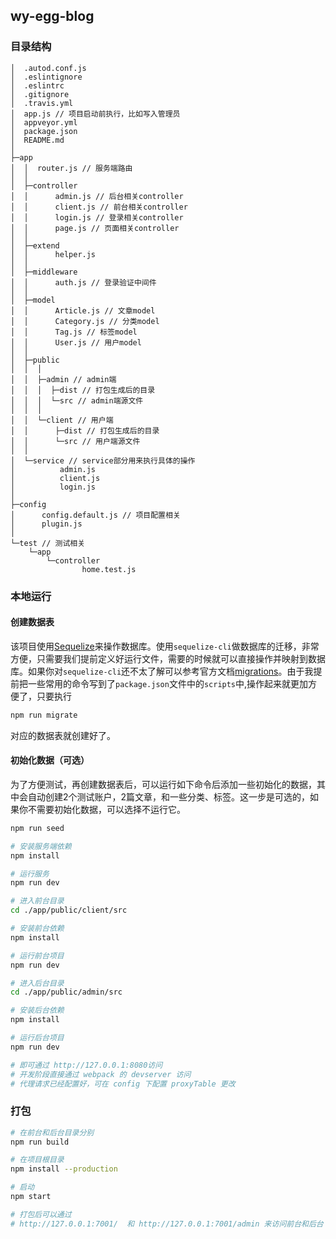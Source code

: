 ## wy-egg-blog

### 目录结构

```
│  .autod.conf.js
│  .eslintignore
│  .eslintrc
│  .gitignore
│  .travis.yml
│  app.js // 项目启动前执行，比如写入管理员
│  appveyor.yml
│  package.json
│  README.md
│
├─app
│  │  router.js // 服务端路由
│  │
│  ├─controller
│  │      admin.js // 后台相关controller
│  │      client.js // 前台相关controller
│  │      login.js // 登录相关controller
│  │      page.js // 页面相关controller
│  │
│  ├─extend
│  │      helper.js
│  │
│  ├─middleware
│  │      auth.js // 登录验证中间件
│  │
│  ├─model
│  │      Article.js // 文章model
│  │      Category.js // 分类model
│  │      Tag.js // 标签model
│  │      User.js // 用户model
│  │
│  ├─public
│  │  │
│  │  ├─admin // admin端
│  │  │  ├─dist // 打包生成后的目录
│  │  │  └─src // admin端源文件
│  │  │
│  │  └─client // 用户端
│  │      ├─dist // 打包生成后的目录
│  │      └─src // 用户端源文件
│  │
│  └─service // service部分用来执行具体的操作
│          admin.js
│          client.js
│          login.js
│
├─config
│      config.default.js // 项目配置相关
│      plugin.js
│
└─test // 测试相关
    └─app
        └─controller
                home.test.js
```  

### 本地运行

#### 创建数据表
该项目使用[Sequelize](https://sequelize.org/v5/)来操作数据库。使用`sequelize-cli`做数据库的迁移，非常方便，只需要我们提前定义好运行文件，需要的时候就可以直接操作并映射到数据库。如果你对`sequelize-cli`还不太了解可以参考官方文档[migrations](https://sequelize.org/v5/manual/migrations.html)。由于我提前把一些常用的命令写到了`package.json`文件中的`scripts`中,操作起来就更加方便了，只要执行

```bash
npm run migrate
```
对应的数据表就创建好了。

#### 初始化数据（可选）
为了方便测试，再创建数据表后，可以运行如下命令后添加一些初始化的数据，其中会自动创建2个测试账户，2篇文章，和一些分类、标签。这一步是可选的，如果你不需要初始化数据，可以选择不运行它。

```bash
npm run seed
```

``` bash
# 安装服务端依赖
npm install

# 运行服务
npm run dev

# 进入前台目录
cd ./app/public/client/src

# 安装前台依赖
npm install

# 运行前台项目
npm run dev

# 进入后台目录
cd ./app/public/admin/src

# 安装后台依赖
npm install

# 运行后台项目
npm run dev

# 即可通过 http://127.0.0.1:8080访问
# 开发阶段直接通过 webpack 的 devserver 访问
# 代理请求已经配置好，可在 config 下配置 proxyTable 更改
```

### 打包

```bash
# 在前台和后台目录分别
npm run build

# 在项目根目录
npm install --production

# 启动
npm start

# 打包后可以通过
# http://127.0.0.1:7001/  和 http://127.0.0.1:7001/admin 来访问前台和后台
```


 
